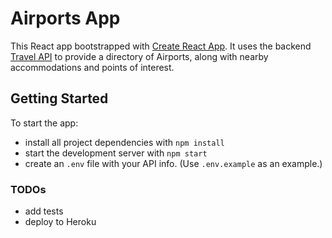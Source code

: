 # Airports App
This React app bootstrapped with [Create React App](https://github.com/facebookincubator/create-react-app). It uses the backend [Travel API](https://github.com/tarynsauer/TravelApi) to provide a directory of Airports, along with nearby accommodations and points of interest.

## Getting Started
To start the app:

* install all project dependencies with `npm install`
* start the development server with `npm start`
* create an `.env` file with your API info. (Use `.env.example` as an example.)

### TODOs
* add tests
* deploy to Heroku
